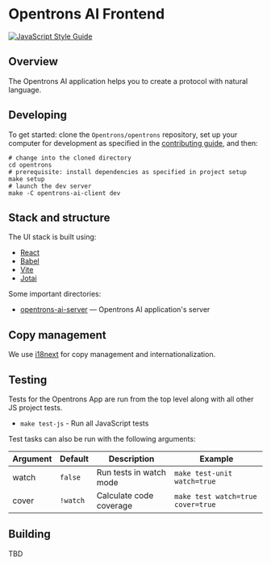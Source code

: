 # Opentrons AI Frontend

[![JavaScript Style Guide][style-guide-badge]][style-guide]

## Overview

The Opentrons AI application helps you to create a protocol with natural language.

## Developing

To get started: clone the `Opentrons/opentrons` repository, set up your computer for development as specified in the [contributing guide][contributing-guide-setup], and then:

```shell
# change into the cloned directory
cd opentrons
# prerequisite: install dependencies as specified in project setup
make setup
# launch the dev server
make -C opentrons-ai-client dev
```

## Stack and structure

The UI stack is built using:

- [React][]
- [Babel][]
- [Vite][]
- [Jotai][]

Some important directories:

- [opentrons-ai-server][] — Opentrons AI application's server

## Copy management

We use [i18next](https://www.i18next.com) for copy management and internationalization.

## Testing

Tests for the Opentrons App are run from the top level along with all other JS project tests.

- `make test-js` - Run all JavaScript tests

Test tasks can also be run with the following arguments:

| Argument | Default  | Description             | Example                           |
| -------- | -------- | ----------------------- | --------------------------------- |
| watch    | `false`  | Run tests in watch mode | `make test-unit watch=true`       |
| cover    | `!watch` | Calculate code coverage | `make test watch=true cover=true` |

## Building

TBD

[style-guide]: https://standardjs.com
[style-guide-badge]: https://img.shields.io/badge/code_style-standard-brightgreen.svg?style=flat-square&maxAge=3600
[contributing-guide-setup]: ../CONTRIBUTING.md#development-setup
[contributing-guide-running-the-api]: ../CONTRIBUTING.md#opentrons-api
[react]: https://react.dev/
[babel]: https://babeljs.io/
[vite]: https://vitejs.dev/
[jotai]: https://jotai.org/
[bundle-analyzer]: https://github.com/webpack-contrib/webpack-bundle-analyzer
[opentrons-ai-server]: https://github.com/Opentrons/opentrons/tree/edge/opentrons-ai-server
